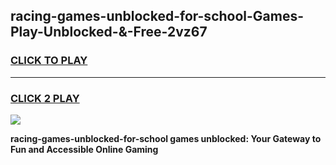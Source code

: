 
## racing-games-unblocked-for-school-Games-Play-Unblocked-&-Free-2vz67
<h3>
<a href="https://premium76.site?title=racing-games-unblocked-for-school&ref=24A">CLICK TO PLAY</a></h3>
<hr>

<h3>
<a href="https://premium76.site?title=racing-games-unblocked-for-school&ref=24A">CLICK 2 PLAY</a>
  
</h3>

<a href="https://premium76.site?title=racing-games-unblocked-for-school&ref=24A"><img src="https://clearcache.store/games.png"></a>


**racing-games-unblocked-for-school games unblocked: Your Gateway to Fun and Accessible Online Gaming**
